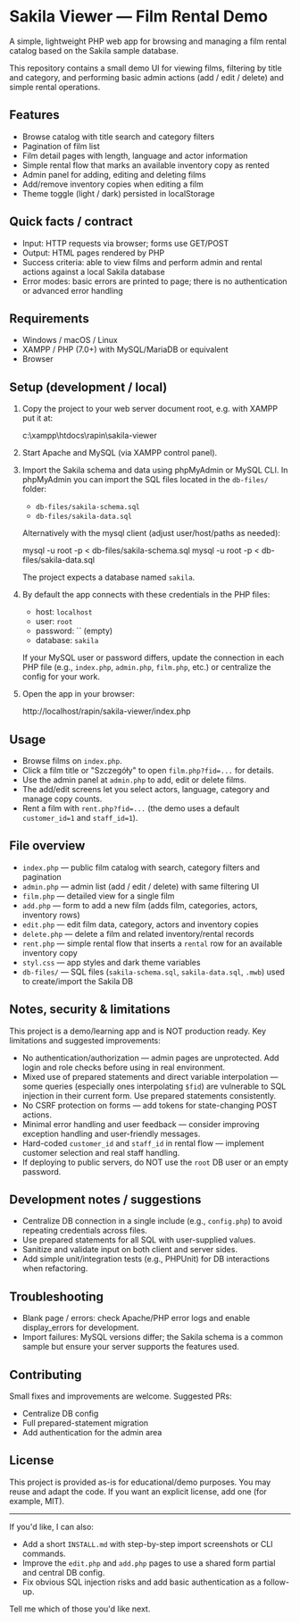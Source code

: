 # Sakila Viewer — Film Rental Demo

A simple, lightweight PHP web app for browsing and managing a film rental catalog based on the Sakila sample database.

This repository contains a small demo UI for viewing films, filtering by title and category, and performing basic admin actions (add / edit / delete) and simple rental operations.

## Features

- Browse catalog with title search and category filters
- Pagination of film list
- Film detail pages with length, language and actor information
- Simple rental flow that marks an available inventory copy as rented
- Admin panel for adding, editing and deleting films
- Add/remove inventory copies when editing a film
- Theme toggle (light / dark) persisted in localStorage

## Quick facts / contract

- Input: HTTP requests via browser; forms use GET/POST
- Output: HTML pages rendered by PHP
- Success criteria: able to view films and perform admin and rental actions against a local Sakila database
- Error modes: basic errors are printed to page; there is no authentication or advanced error handling

## Requirements

- Windows / macOS / Linux
- XAMPP / PHP (7.0+) with MySQL/MariaDB or equivalent
- Browser

## Setup (development / local)

1. Copy the project to your web server document root, e.g. with XAMPP put it at:

   c:\xampp\htdocs\rapin\sakila-viewer

2. Start Apache and MySQL (via XAMPP control panel).

3. Import the Sakila schema and data using phpMyAdmin or MySQL CLI. In phpMyAdmin you can import the SQL files located in the `db-files/` folder:

   - `db-files/sakila-schema.sql`
   - `db-files/sakila-data.sql`

   Alternatively with the mysql client (adjust user/host/paths as needed):

   mysql -u root -p < db-files/sakila-schema.sql
   mysql -u root -p < db-files/sakila-data.sql

   The project expects a database named `sakila`.

4. By default the app connects with these credentials in the PHP files:

   - host: `localhost`
   - user: `root`
   - password: `` (empty)
   - database: `sakila`

   If your MySQL user or password differs, update the connection in each PHP file (e.g., `index.php`, `admin.php`, `film.php`, etc.) or centralize the config for your work.

5. Open the app in your browser:

   http://localhost/rapin/sakila-viewer/index.php

## Usage

- Browse films on `index.php`.
- Click a film title or "Szczegóły" to open `film.php?fid=...` for details.
- Use the admin panel at `admin.php` to add, edit or delete films.
- The add/edit screens let you select actors, language, category and manage copy counts.
- Rent a film with `rent.php?fid=...` (the demo uses a default `customer_id=1` and `staff_id=1`).

## File overview

- `index.php` — public film catalog with search, category filters and pagination
- `admin.php` — admin list (add / edit / delete) with same filtering UI
- `film.php` — detailed view for a single film
- `add.php` — form to add a new film (adds film, categories, actors, inventory rows)
- `edit.php` — edit film data, category, actors and inventory copies
- `delete.php` — delete a film and related inventory/rental records
- `rent.php` — simple rental flow that inserts a `rental` row for an available inventory copy
- `styl.css` — app styles and dark theme variables
- `db-files/` — SQL files (`sakila-schema.sql`, `sakila-data.sql`, `.mwb`) used to create/import the Sakila DB

## Notes, security & limitations

This project is a demo/learning app and is NOT production ready. Key limitations and suggested improvements:

- No authentication/authorization — admin pages are unprotected. Add login and role checks before using in real environment.
- Mixed use of prepared statements and direct variable interpolation — some queries (especially ones interpolating `$fid`) are vulnerable to SQL injection in their current form. Use prepared statements consistently.
- No CSRF protection on forms — add tokens for state-changing POST actions.
- Minimal error handling and user feedback — consider improving exception handling and user-friendly messages.
- Hard-coded `customer_id` and `staff_id` in rental flow — implement customer selection and real staff handling.
- If deploying to public servers, do NOT use the `root` DB user or an empty password.

## Development notes / suggestions

- Centralize DB connection in a single include (e.g., `config.php`) to avoid repeating credentials across files.
- Use prepared statements for all SQL with user-supplied values.
- Sanitize and validate input on both client and server sides.
- Add simple unit/integration tests (e.g., PHPUnit) for DB interactions when refactoring.

## Troubleshooting

- Blank page / errors: check Apache/PHP error logs and enable display_errors for development.
- Import failures: MySQL versions differ; the Sakila schema is a common sample but ensure your server supports the features used.

## Contributing

Small fixes and improvements are welcome. Suggested PRs:

- Centralize DB config
- Full prepared-statement migration
- Add authentication for the admin area

## License

This project is provided as-is for educational/demo purposes. You may reuse and adapt the code. If you want an explicit license, add one (for example, MIT).

---

If you'd like, I can also:

- Add a short `INSTALL.md` with step-by-step import screenshots or CLI commands.
- Improve the `edit.php` and `add.php` pages to use a shared form partial and central DB config.
- Fix obvious SQL injection risks and add basic authentication as a follow-up.

Tell me which of those you'd like next.